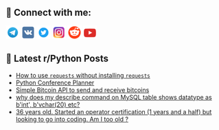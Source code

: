 ## 🔎 Connect with me:
[<img src="https://github.com/bullbesh/bullbesh/blob/main/images/Telegram.png" width="32" height="32" />](https://t.me/bullbesh)
[<img src="https://github.com/bullbesh/bullbesh/blob/main/images/VK.png" width="32" height="32" />](https://vk.com/bullbesh)
[<img src="https://github.com/bullbesh/bullbesh/blob/main/images/Twitter.png" width="32" height="32" />](https://twitter.com/bullbesh1)
[<img src="https://github.com/bullbesh/bullbesh/blob/main/images/Instagram.png" width="32" height="32" />](https://www.instagram.com/bullbesh)
[<img src="https://github.com/bullbesh/bullbesh/blob/main/images/Reddit.png" width="32" height="32" />](https://www.reddit.com/user/bullbesh)
[<img src="https://github.com/bullbesh/bullbesh/blob/main/images/YouTube.png" width="32" height="32" />](https://www.youtube.com/channel/UCtfjRs6uzgq5mfm8S06WTcg)

## 📕 Latest r/Python Posts
<!-- BLOG-POST-LIST:START -->
- [How to use `requests` without installing `requests`](https://www.reddit.com/r/Python/comments/13r8ngb/how_to_use_requests_without_installing_requests/)
- [Python Conference Planner](https://www.reddit.com/r/Python/comments/13r7srm/python_conference_planner/)
- [Simple Bitcoin API to send and receive bitcoins](https://www.reddit.com/r/Python/comments/13r5z32/simple_bitcoin_api_to_send_and_receive_bitcoins/)
- [why does my describe command on MySQL table shows datatype as b&#39;int&#39;, b&#39;vchar&lpar;20&rpar; etc?](https://www.reddit.com/r/Python/comments/13r42p2/why_does_my_describe_command_on_mysql_table_shows/)
- [36 years old. Started an operator certification &lpar;1 years and a half&rpar; but looking to go into coding. Am I too old ?](https://www.reddit.com/r/Python/comments/13r29gg/36_years_old_started_an_operator_certification_1/)
<!-- BLOG-POST-LIST:END -->
